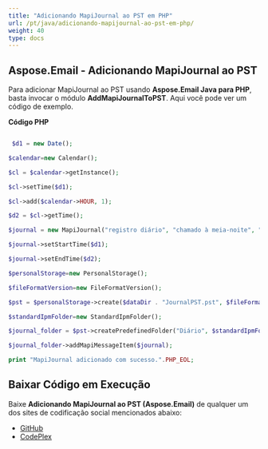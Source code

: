 ```yaml
---
title: "Adicionando MapiJournal ao PST em PHP"
url: /pt/java/adicionando-mapijournal-ao-pst-em-php/
weight: 40
type: docs
---
```


## **Aspose.Email - Adicionando MapiJournal ao PST**
Para adicionar MapiJournal ao PST usando **Aspose.Email Java para PHP**, basta invocar o módulo **AddMapiJournalToPST**. Aqui você pode ver um código de exemplo.

**Código PHP**

``` php

 $d1 = new Date();

$calendar=new Calendar();

$cl = $calendar->getInstance();

$cl->setTime($d1);

$cl->add($calendar->HOUR, 1);

$d2 = $cl->getTime();

$journal = new MapiJournal("registro diário", "chamado à meia-noite", "Chamada telefônica", "Chamada telefônica");

$journal->setStartTime($d1);

$journal->setEndTime($d2);

$personalStorage=new PersonalStorage();

$fileFormatVersion=new FileFormatVersion();

$pst = $personalStorage->create($dataDir . "JournalPST.pst", $fileFormatVersion->Unicode);

$standardIpmFolder=new StandardIpmFolder();

$journal_folder = $pst->createPredefinedFolder("Diário", $standardIpmFolder->Journal);

$journal_folder->addMapiMessageItem($journal);

print "MapiJournal adicionado com sucesso.".PHP_EOL;

```
## **Baixar Código em Execução**
Baixe **Adicionando MapiJournal ao PST (Aspose.Email)** de qualquer um dos sites de codificação social mencionados abaixo:

- [GitHub](https://github.com/aspose-email/Aspose.Email-for-Java/blob/master/Plugins/Aspose_Email_Java_for_PHP/src/aspose/email/ProgrammingOutlook/WorkingWithOutlookPersonalStorage/AddMapiJournalToPST.php)
- [CodePlex](https://archive.codeplex.com/?p=asposeemailjavaphp#src/aspose/email/ProgrammingOutlook/WorkingWithOutlookPersonalStorage/AddMapiJournalToPST.php)